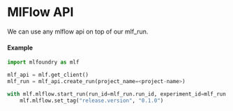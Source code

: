 # MlFlow API

We can use any mlflow api on top of our mlf\_run.

#### Example

```python
import mlfoundry as mlf

mlf_api = mlf.get_client()
mlf_run = mlf_api.create_run(project_name=<project-name>)

with mlf.mlflow.start_run(run_id=mlf_run.run_id, experiment_id=mlf_run.experiment_id) as run:
    mlf.mlflow.set_tag("release.version", "0.1.0")
```
